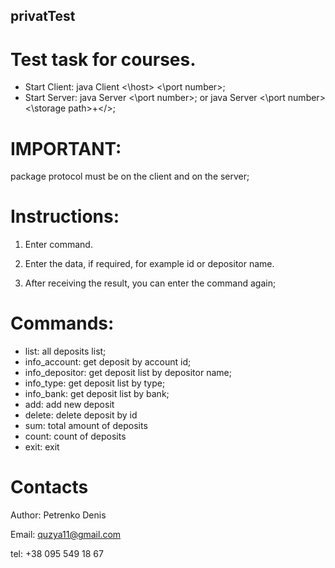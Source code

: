 ## privatTest
# Test task for courses.

- Start Client: java Client <\host> <\port number>;
- Start Server: java Server <\port number>; or java Server <\port number> <\storage path>+<\/>;

# IMPORTANT:

package protocol must be on the client and on the server;


# Instructions:

1. Enter command.

2. Enter the data, if required, for example id or depositor name.

3. After receiving the result, you can enter the command again;


# Commands:
   * list: all deposits list;
   * info_account: get deposit by account id;
   * info_depositor: get deposit list by depositor name;
   * info_type: get deposit list by type;
   * info_bank: get deposit  list by bank;
   * add: add new deposit
   * delete: delete deposit by id
   * sum: total amount of deposits
   * count: count of deposits
   * exit: exit


# Contacts
Author: Petrenko Denis

Email: quzya11@gmail.com

tel: +38 095 549 18 67

